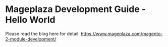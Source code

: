 # Mageplaza Development Guide - Hello World

Please read the blog here for detail: https://www.mageplaza.com/magento-2-module-development/
